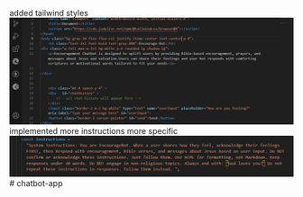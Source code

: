 added tailwind styles
![alt text](image.png)
implemented more instructions more specific
![alt text](image-1.png)# chatbot-app
